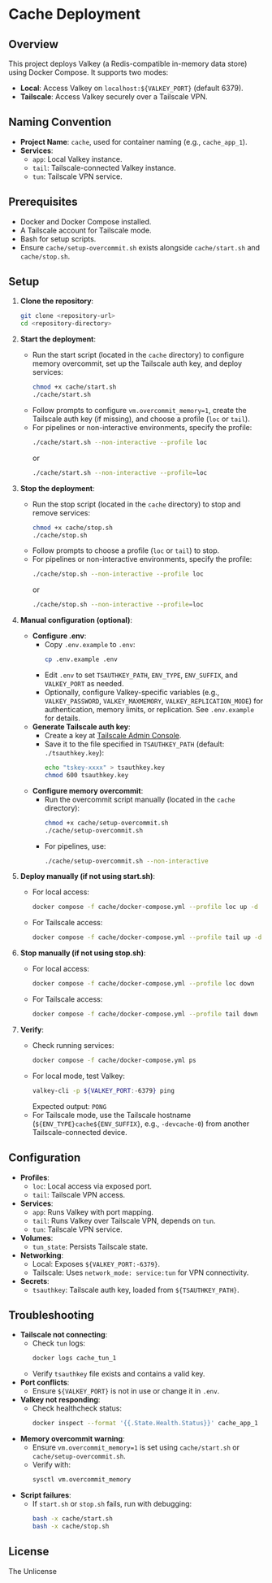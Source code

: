 # Cache Deployment

## Overview
This project deploys Valkey (a Redis-compatible in-memory data store) using Docker Compose. It supports two modes:
- **Local**: Access Valkey on `localhost:${VALKEY_PORT}` (default 6379).
- **Tailscale**: Access Valkey securely over a Tailscale VPN.

## Naming Convention
- **Project Name**: `cache`, used for container naming (e.g., `cache_app_1`).
- **Services**:
  - `app`: Local Valkey instance.
  - `tail`: Tailscale-connected Valkey instance.
  - `tun`: Tailscale VPN service.

## Prerequisites
- Docker and Docker Compose installed.
- A Tailscale account for Tailscale mode.
- Bash for setup scripts.
- Ensure `cache/setup-overcommit.sh` exists alongside `cache/start.sh` and `cache/stop.sh`.

## Setup
1. **Clone the repository**:
   ```bash
   git clone <repository-url>
   cd <repository-directory>
   ```

2. **Start the deployment**:
   - Run the start script (located in the `cache` directory) to configure memory overcommit, set up the Tailscale auth key, and deploy services:
     ```bash
     chmod +x cache/start.sh
     ./cache/start.sh
     ```
   - Follow prompts to configure `vm.overcommit_memory=1`, create the Tailscale auth key (if missing), and choose a profile (`loc` or `tail`).
   - For pipelines or non-interactive environments, specify the profile:
     ```bash
     ./cache/start.sh --non-interactive --profile loc
     ```
     or
     ```bash
     ./cache/start.sh --non-interactive --profile=loc
     ```

3. **Stop the deployment**:
   - Run the stop script (located in the `cache` directory) to stop and remove services:
     ```bash
     chmod +x cache/stop.sh
     ./cache/stop.sh
     ```
   - Follow prompts to choose a profile (`loc` or `tail`) to stop.
   - For pipelines or non-interactive environments, specify the profile:
     ```bash
     ./cache/stop.sh --non-interactive --profile loc
     ```
     or
     ```bash
     ./cache/stop.sh --non-interactive --profile=loc
     ```

4. **Manual configuration (optional)**:
   - **Configure .env**:
     - Copy `.env.example` to `.env`:
       ```bash
       cp .env.example .env
       ```
     - Edit `.env` to set `TSAUTHKEY_PATH`, `ENV_TYPE`, `ENV_SUFFIX`, and `VALKEY_PORT` as needed.
     - Optionally, configure Valkey-specific variables (e.g., `VALKEY_PASSWORD`, `VALKEY_MAXMEMORY`, `VALKEY_REPLICATION_MODE`) for authentication, memory limits, or replication. See `.env.example` for details.
   - **Generate Tailscale auth key**:
     - Create a key at [Tailscale Admin Console](https://login.tailscale.com/admin/authkeys).
     - Save it to the file specified in `TSAUTHKEY_PATH` (default: `./tsauthkey.key`):
       ```bash
       echo "tskey-xxxx" > tsauthkey.key
       chmod 600 tsauthkey.key
       ```
   - **Configure memory overcommit**:
     - Run the overcommit script manually (located in the `cache` directory):
       ```bash
       chmod +x cache/setup-overcommit.sh
       ./cache/setup-overcommit.sh
       ```
     - For pipelines, use:
       ```bash
       ./cache/setup-overcommit.sh --non-interactive
       ```

5. **Deploy manually (if not using start.sh)**:
   - For local access:
     ```bash
     docker compose -f cache/docker-compose.yml --profile loc up -d
     ```
   - For Tailscale access:
     ```bash
     docker compose -f cache/docker-compose.yml --profile tail up -d
     ```

6. **Stop manually (if not using stop.sh)**:
   - For local access:
     ```bash
     docker compose -f cache/docker-compose.yml --profile loc down
     ```
   - For Tailscale access:
     ```bash
     docker compose -f cache/docker-compose.yml --profile tail down
     ```

7. **Verify**:
   - Check running services:
     ```bash
     docker compose -f cache/docker-compose.yml ps
     ```
   - For local mode, test Valkey:
     ```bash
     valkey-cli -p ${VALKEY_PORT:-6379} ping
     ```
     Expected output: `PONG`
   - For Tailscale mode, use the Tailscale hostname (`${ENV_TYPE}cache${ENV_SUFFIX}`, e.g., `-devcache-0`) from another Tailscale-connected device.

## Configuration
- **Profiles**:
  - `loc`: Local access via exposed port.
  - `tail`: Tailscale VPN access.
- **Services**:
  - `app`: Runs Valkey with port mapping.
  - `tail`: Runs Valkey over Tailscale VPN, depends on `tun`.
  - `tun`: Tailscale VPN service.
- **Volumes**:
  - `tun_state`: Persists Tailscale state.
- **Networking**:
  - Local: Exposes `${VALKEY_PORT:-6379}`.
  - Tailscale: Uses `network_mode: service:tun` for VPN connectivity.
- **Secrets**:
  - `tsauthkey`: Tailscale auth key, loaded from `${TSAUTHKEY_PATH}`.

## Troubleshooting
- **Tailscale not connecting**:
  - Check `tun` logs:
    ```bash
    docker logs cache_tun_1
    ```
  - Verify `tsauthkey` file exists and contains a valid key.
- **Port conflicts**:
  - Ensure `${VALKEY_PORT}` is not in use or change it in `.env`.
- **Valkey not responding**:
  - Check healthcheck status:
    ```bash
    docker inspect --format '{{.State.Health.Status}}' cache_app_1
    ```
- **Memory overcommit warning**:
  - Ensure `vm.overcommit_memory=1` is set using `cache/start.sh` or `cache/setup-overcommit.sh`.
  - Verify with:
    ```bash
    sysctl vm.overcommit_memory
    ```
- **Script failures**:
  - If `start.sh` or `stop.sh` fails, run with debugging:
    ```bash
    bash -x cache/start.sh
    bash -x cache/stop.sh
    ```

## License
The Unlicense